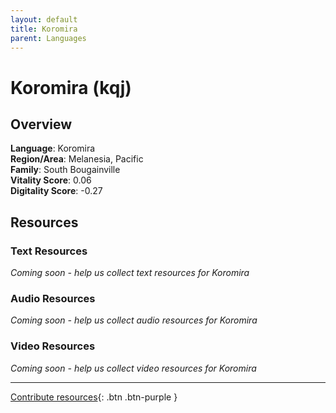 ```yaml
---
layout: default
title: Koromira
parent: Languages
---
```


# Koromira (kqj)

## Overview

**Language**: Koromira  
**Region/Area**: Melanesia, Pacific  
**Family**: South Bougainville  
**Vitality Score**: 0.06  
**Digitality Score**: -0.27  

## Resources

### Text Resources
*Coming soon - help us collect text resources for Koromira*

### Audio Resources
*Coming soon - help us collect audio resources for Koromira*

### Video Resources
*Coming soon - help us collect video resources for Koromira*

---

[Contribute resources](https://fairtrain.github.io/){: .btn .btn-purple }
